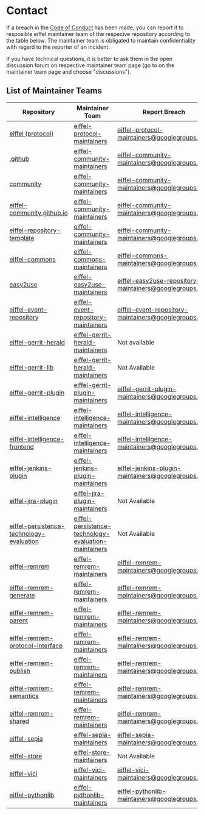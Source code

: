 # Contact

If a breach in the [Code of Conduct](https://github.com/eiffel-community/.github/blob/master/CODE_OF_CONDUCT.md) has
been made, you can report it to resposible eiffel maintainer team of the respecive repository according to the table
below. The maintainer team is obligated to maintain confidentiality with regard to the reporter of an incident.

If you have technical questions, it is better to ask them in the open discussion forum on respective maintainer team
page (go to on the maintainer team page and choose "discussions").

## List of Maintainer Teams
Repository | Maintainer Team | Report Breach
--- | --- | ---
[eiffel (protocol)](https://github.com/eiffel-community/eiffel) | [eiffel-protocol-maintainers](https://github.com/orgs/eiffel-community/teams/eiffel-protocol-maintainers) | [eiffel-protocol-maintainers@googlegroups.com](mailto:eiffel-protocol-maintainers@googlegroups.com)
[.github](https://github.com/eiffel-community/.github) | [eiffel-community-maintainers](https://github.com/orgs/eiffel-community/teams/eiffel-community-maintainers) | [eiffel-community-maintainers@googlegroups.com](mailto:eiffel-community-maintainers@googlegroups.com)
[community](https://github.com/eiffel-community/community) | [eiffel-community-maintainers](https://github.com/orgs/eiffel-community/teams/eiffel-community-maintainers) | [eiffel-community-maintainers@googlegroups.com](mailto:eiffel-community-maintainers@googlegroups.com)
[eiffel-community.github.io](https://github.com/eiffel-community/eiffel-community.github.io) | [eiffel-community-maintainers](https://github.com/orgs/eiffel-community/teams/eiffel-community-maintainers) | [eiffel-community-maintainers@googlegroups.com](mailto:eiffel-community-maintainers@googlegroups.com)
[eiffel-repository-template](https://github.com/eiffel-community/eiffel-repository-template) | [eiffel-community-maintainers](https://github.com/orgs/eiffel-community/teams/eiffel-community-maintainers) | [eiffel-community-maintainers@googlegroups.com](mailto:eiffel-community-maintainers@googlegroups.com)
[eiffel-commons](https://github.com/eiffel-community/eiffel-commons) | [eiffel-commons-maintainers](https://github.com/orgs/eiffel-community/teams/eiffel-commons-maintainers) | [eiffel-commons-maintainers@googlegroups.com](mailto:eiffel-commons-maintainers@googlegroups.com)
[easy2use](https://github.com/eiffel-community/eiffel-easy2use) | [eiffel-easy2use-maintainers](https://github.com/orgs/eiffel-community/teams/eiffel-easy2use-maintainers) | [eiffel-easy2use-repository-maintainers@googlegroups.com](mailto:eiffel-easy2use-repository-maintainers@googlegroups.com)
[eiffel-event-repository](https://github.com/eiffel-community/eiffel-event-repository) | [eiffel-event-repository-maintainers](https://github.com/orgs/eiffel-community/teams/eiffel-event-repository-maintainers) | [eiffel-event-repository-maintainers@googlegroups.com](mailto:eiffel-event-repository-maintainers@googlegroups.com)
[eiffel-gerrit-herald](https://github.com/eiffel-community/eiffel-gerrit-herald) | [eiffel-gerrit-herald-maintainers](https://github.com/orgs/eiffel-community/teams/eiffel-gerrit-herald-maintainers) | Not available
[eiffel-gerrit-lib ](https://github.com/eiffel-community/eiffel-gerrit-lib) | [eiffel-gerrit-herald-maintainers](https://github.com/orgs/eiffel-community/teams/eiffel-gerrit-herald-maintainers) | Not Available
[eiffel-gerrit-plugin](https://github.com/eiffel-community/eiffel-gerrit-plugin) | [eiffel-gerrit-plugin-maintainers](https://github.com/orgs/eiffel-community/teams/eiffel-gerrit-plugin-maintainers) | [eiffel-gerrit-plugin-maintainers@googlegroups.com](mailto:eiffel-gerrit-plugin-maintainers@googlegroups.com)
[eiffel-intelligence](https://github.com/eiffel-community/eiffel-intelligence) | [eiffel-intelligence-maintainers](https://github.com/orgs/eiffel-community/teams/eiffel-intelligence-maintainers) | [eiffel-intelligence-maintainers@googlegroups.com](mailto:eiffel-intelligence-maintainers@googlegroups.com)
[eiffel-intelligence-frontend](https://github.com/eiffel-community/eiffel-intelligence-frontend) | [eiffel-intelligence-maintainers](https://github.com/orgs/eiffel-community/teams/eiffel-intelligence-maintainers) | [eiffel-intelligence-maintainers@googlegroups.com](mailto:eiffel-intelligence-maintainers@googlegroups.com)
[eiffel-jenkins-plugin](https://github.com/eiffel-community/eiffel-jenkins-plugin) | [eiffel-jenkins-plugin-maintainers](https://github.com/orgs/eiffel-community/teams/eiffel-jenkins-plugin-maintainers) | [eiffel-jenkins-plugin-maintainers@googlegroups.com](mailto:eiffel-jenkins-plugin-maintainers@googlegroups.com)
[eiffel-jira-plugin](https://github.com/eiffel-community/eiffel-jira-plugin) | [eiffel-jira-plugin-maintainers](https://github.com/orgs/eiffel-community/teams/eiffel-jira-plugin-maintainers) | Not Available
[eiffel-persistence-technology-evaluation](https://github.com/eiffel-community/eiffel-persistence-technology-evaluation) | [eiffel-persistence-technology-evaluation-maintainers](https://github.com/orgs/eiffel-community/teams/eiffel-persistence-technology-evaluation-maintainers) | Not Available
[eiffel-remrem](https://github.com/eiffel-community/eiffel-remrem) | [eiffel-remrem-maintainers](https://github.com/orgs/eiffel-community/teams/eiffel-remrem-maintainers) | [eiffel-remrem-maintainers@googlegroups.com](mailto:eiffel-remrem-maintainers@googlegroups.com)
[eiffel-remrem-generate](https://github.com/eiffel-community/eiffel-remrem-generate) | [eiffel-remrem-maintainers](https://github.com/orgs/eiffel-community/teams/eiffel-remrem-maintainers) | [eiffel-remrem-maintainers@googlegroups.com](mailto:eiffel-remrem-maintainers@googlegroups.com)
[eiffel-remrem-parent](https://github.com/eiffel-community/eiffel-remrem-parent) | [eiffel-remrem-maintainers](https://github.com/orgs/eiffel-community/teams/eiffel-remrem-maintainers) | [eiffel-remrem-maintainers@googlegroups.com](mailto:eiffel-remrem-maintainers@googlegroups.com)
[eiffel-remrem-protocol-interface](https://github.com/eiffel-community/eiffel-remrem-protocol-interface) | [eiffel-remrem-maintainers](https://github.com/orgs/eiffel-community/teams/eiffel-remrem-maintainers) | [eiffel-remrem-maintainers@googlegroups.com](mailto:eiffel-remrem-maintainers@googlegroups.com)
[eiffel-remrem-publish](https://github.com/eiffel-community/eiffel-remrem-publish) | [eiffel-remrem-maintainers](https://github.com/orgs/eiffel-community/teams/eiffel-remrem-maintainers) | [eiffel-remrem-maintainers@googlegroups.com](mailto:eiffel-remrem-maintainers@googlegroups.com)
[eiffel-remrem-semantics](https://github.com/eiffel-community/eiffel-remrem-semantics) | [eiffel-remrem-maintainers](https://github.com/orgs/eiffel-community/teams/eiffel-remrem-maintainers) | [eiffel-remrem-maintainers@googlegroups.com](mailto:eiffel-remrem-maintainers@googlegroups.com)
[eiffel-remrem-shared](https://github.com/eiffel-community/eiffel-remrem-shared) | [eiffel-remrem-maintainers](https://github.com/orgs/eiffel-community/teams/eiffel-remrem-maintainers) | [eiffel-remrem-maintainers@googlegroups.com](mailto:eiffel-remrem-maintainers@googlegroups.com)
[eiffel-sepia](https://github.com/eiffel-community/eiffel-sepia) | [eiffel-sepia-maintainers](https://github.com/orgs/eiffel-community/teams/eiffel-sepia-maintainers) | [eiffel-sepia-maintainers@googlegroups.com](mailto:eiffel-sepia-maintainers@googlegroups.com)
[eiffel-store](https://github.com/eiffel-community/eiffel-store) | [eiffel-store-maintainers](https://github.com/orgs/eiffel-community/teams/eiffel-store-maintainers) | Not Available
[eiffel-vici](https://github.com/eiffel-community/eiffel-vici) | [eiffel-vici-maintainers](https://github.com/orgs/eiffel-community/teams/eiffel-vici-maintainers) | [eiffel-vici-maintainers@googlegroups.com](mailto:eiffel-vici-maintainers@googlegroups.com)
[eiffel-pythonlib](https://github.com/eiffel-community/eiffel-pythonlib) | [eiffel-pythonlib-maintainers](https://github.com/orgs/eiffel-community/teams/eiffel-pythonlib-maintainers) | [eiffel-pythonlib-maintainers@googlegroups.com](mailto:eiffel-pythonlib-maintainers@googlegroups.com)
